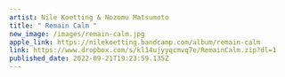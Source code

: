 ```yaml
---
artist: Nile Koetting & Nozomu Matsumoto
title: " Remain Calm "
new_image: /images/remain-calm.jpg
apple_link: https://nilekoetting.bandcamp.com/album/remain-calm
link: https://www.dropbox.com/s/kl14ujyyqcmvq7e/RemainCalm.zip?dl=1
published_date: 2022-09-21T19:23:59.135Z
---
```

